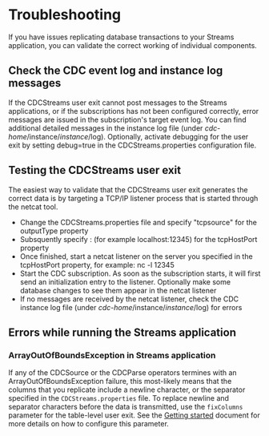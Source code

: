 # Troubleshooting
If you have issues replicating database transactions to your Streams application, you can validate the correct working of individual components.

## Check the CDC event log and instance log messages
If the CDCStreams user exit cannot post messages to the Streams applications, or if the subscriptions has not been configured correctly, error messages are issued in the subscription's target event log. You can find additional detailed messages in the instance log file (under _cdc-home_/instance/_instance_/log). Optionally, activate debugging for the user exit by setting debug=true in the CDCStreams.properties configuration file.

## Testing the CDCStreams user exit
The easiest way to validate that the CDCStreams user exit generates the correct data is by targeting a TCP/IP listener process that is started through the netcat tool. 
* Change the CDCStreams.properties file and specify "tcpsource" for the outputType property 
* Subsquently specify <host>:<port> (for example localhost:12345) for the tcpHostPort property
* Once finished, start a netcat listener on the server you specified in the tcpHostPort property, for example: nc -l 12345
* Start the CDC subscription. As soon as the subscription starts, it will first send an initialization entry to the listener. Optionally make some database changes to see them appear in the netcat listener
* If no messages are received by the netcat listener, check the CDC instance log file (under _cdc-home_/instance/_instance_/log) for errors

## Errors while running the Streams application
### ArrayOutOfBoundsException in Streams application
If any of the CDCSource or the CDCParse operators termines with an ArrayOutOfBoundsException failure, this most-likely means that the columns that you replicate include a newline character, or the separator specified in the `CDCStreams.properties` file. To replace newline and separator characters before the data is transmitted, use the `fixColumns` parameter for the table-level user exit. See the [Getting started](Usage.md) document for more details on how to configure this parameter.


